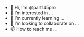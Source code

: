 - 👋 Hi, I’m @part145pro
- 👀 I’m interested in ...
- 🌱 I’m currently learning ...
- 💞️ I’m looking to collaborate on ...
- 📫 How to reach me ...

<!---
part145pro/part145pro is a ✨ special ✨ repository because its `README.md` (this file) appears on your GitHub profile.
You can click the Preview link to take a look at your changes.
--->
